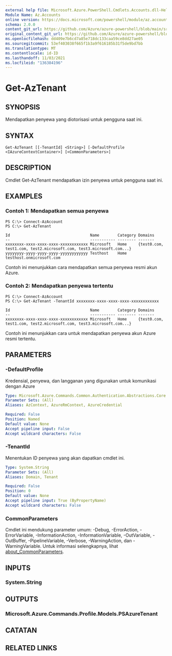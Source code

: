 ```yaml
---
external help file: Microsoft.Azure.PowerShell.Cmdlets.Accounts.dll-Help.xml
Module Name: Az.Accounts
online version: https://docs.microsoft.com/powershell/module/az.accounts/get-aztenant
schema: 2.0.0
content_git_url: https://github.com/Azure/azure-powershell/blob/main/src/Accounts/Accounts/help/Get-AzTenant.md
original_content_git_url: https://github.com/Azure/azure-powershell/blob/main/src/Accounts/Accounts/help/Get-AzTenant.md
ms.openlocfilehash: dd409e7b6cd7a85e718dc133caa59ce8dd27ae05
ms.sourcegitcommit: 53ef403038f665f1b3a9f616185b31f5de9bd7bb
ms.translationtype: MT
ms.contentlocale: id-ID
ms.lasthandoff: 11/03/2021
ms.locfileid: "136384196"
---
```

# Get-AzTenant

## SYNOPSIS
Mendapatkan penyewa yang diotorisasi untuk pengguna saat ini.

## SYNTAX

```
Get-AzTenant [[-TenantId] <String>] [-DefaultProfile <IAzureContextContainer>] [<CommonParameters>]
```

## DESCRIPTION
Cmdlet Get-AzTenant mendapatkan izin penyewa untuk pengguna saat ini.

## EXAMPLES

### Contoh 1: Mendapatkan semua penyewa
```
PS C:\> Connect-AzAccount
PS C:\> Get-AzTenant

Id                                   Name        Category Domains
--                                   ----------- -------- -------
xxxxxxxx-xxxx-xxxx-xxxx-xxxxxxxxxxxx Microsoft   Home     {test0.com, test1.com, test2.microsoft.com, test3.microsoft.com...}
yyyyyyyy-yyyy-yyyy-yyyy-yyyyyyyyyyyy Testhost    Home     testhost.onmicrosoft.com
```

Contoh ini menunjukkan cara mendapatkan semua penyewa resmi akun Azure.

### Contoh 2: Mendapatkan penyewa tertentu
```
PS C:\> Connect-AzAccount
PS C:\> Get-AzTenant -TenantId xxxxxxxx-xxxx-xxxx-xxxx-xxxxxxxxxxxx

Id                                   Name        Category Domains
--                                   ----------- -------- -------
xxxxxxxx-xxxx-xxxx-xxxx-xxxxxxxxxxxx Microsoft   Home     {test0.com, test1.com, test2.microsoft.com, test3.microsoft.com...}
```

Contoh ini menunjukkan cara untuk mendapatkan penyewa akun Azure resmi tertentu.

## PARAMETERS

### -DefaultProfile
Kredensial, penyewa, dan langganan yang digunakan untuk komunikasi dengan Azure

```yaml
Type: Microsoft.Azure.Commands.Common.Authentication.Abstractions.Core.IAzureContextContainer
Parameter Sets: (All)
Aliases: AzContext, AzureRmContext, AzureCredential

Required: False
Position: Named
Default value: None
Accept pipeline input: False
Accept wildcard characters: False
```

### -TenantId
Menentukan ID penyewa yang akan dapatkan cmdlet ini.

```yaml
Type: System.String
Parameter Sets: (All)
Aliases: Domain, Tenant

Required: False
Position: 0
Default value: None
Accept pipeline input: True (ByPropertyName)
Accept wildcard characters: False
```

### CommonParameters
Cmdlet ini mendukung parameter umum: -Debug, -ErrorAction, -ErrorVariable, -InformationAction, -InformationVariable, -OutVariable, -OutBuffer, -PipelineVariable, -Verbose, -WarningAction, dan -WarningVariable. Untuk informasi selengkapnya, lihat [about_CommonParameters](http://go.microsoft.com/fwlink/?LinkID=113216).

## INPUTS

### System.String

## OUTPUTS

### Microsoft.Azure.Commands.Profile.Models.PSAzureTenant

## CATATAN

## RELATED LINKS

